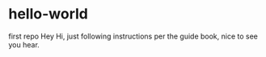 # hello-world
first repo
Hey Hi, just following instructions per the guide book, nice to see you hear.
